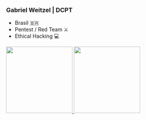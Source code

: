 ### Gabriel Weitzel | DCPT

- Brasil 🇧🇷
- Pentest / Red Team ⚔
- Ethical Hacking 💻

<div>
  <a href="https://github.com/Gabrielzw7">
  <img height="180em" src="https://github-readme-stats.vercel.app/api?username=Gabrielzw7&show_icons=true&theme=chartreuse-dark&include_all_commits=true&count_private=true"/>
  <img height="180em" src="https://github-readme-stats.vercel.app/api/top-langs/?username=Gabrielzw7&layout=compact&langs_count=7&theme=chartreuse-dark"/>
</div>
